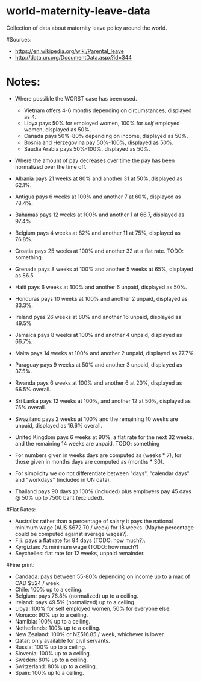# world-maternity-leave-data

Collection of data about maternity leave policy around the world.

#Sources:
 * https://en.wikipedia.org/wiki/Parental_leave
 * http://data.un.org/DocumentData.aspx?id=344


# Notes:
 * Where possible the WORST case has been used.
   * Vietnam offers 4-6 months depending on circumstances, displayed as 4.
   * Libya pays 50% for employed women, 100% for *self* employed women, displayed as 50%.
   * Canada pays 50%-80% depending on income, displayed as 50%.
   * Bosnia and Herzegovina pay 50%-100%, displayed as 50%.
   * Saudia Arabia pays 50%-100%, displayed as 50%.

 * Where the amount of pay decreases over time the pay has been normalized over the time off.
  * Albania pays 21 weeks at 80% and another 31 at 50%, displayed as 62.1%.
  * Antigua pays 6 weeks at 100% and another 7 at 60%, displayed as 78.4%.
  * Bahamas pays 12 weeks at 100% and another 1 at 66.7, displayed as 97.4%
  * Belgium pays 4 weeks at 82% and another 11 at 75%, displayed as 76.8%.
  * Croatia pays 25 weeks at 100% and another 32 at a flat rate. TODO: something.
  * Grenada pays 8 weeks at 100% and another 5 weeks at 65%, displayed as 86.5
  * Haiti pays 6 weeks at 100% and another 6 unpaid, displayed as 50%.
  * Honduras pays 10 weeks at 100% and another 2 unpaid, displayed as 83.3%.
  * Ireland pyas 26 weeks at 80% and another 16 unpaid, displayed as 49.5%
  * Jamaica pays 8 weeks at 100% and another 4 unpaid, displayed as 66.7%.
  * Malta pays 14 weeks at 100% and another 2 unpaid, displayed as 77.7%.
  * Paraguay pays 9 weeks at 50% and another 3 unpaid, displayed as 37.5%.
  * Rwanda pays 6 weeks at 100% and another 6 at 20%, displayed as 66.5% overall.
  * Sri Lanka pays 12 weeks at 100%, and another 12 at 50%, displayed as 75% overall.
  * Swaziland pays 2 weeks at 100% and the remaining 10 weeks are unpaid, displayed as 16.6% overall.
  * United Kingdom pays 6 weeks at 90%, a flat rate for the next 32 weeks, and the remaining 14 weeks are unpaid. TODO: something

 * For numbers given in weeks days are computed as (weeks * 7), for those given in months days are computed as (months * 30).
 * For simplicity we do not differentiate between "days", "calendar days" and "workdays" (included in UN data).
 * Thailand pays 90 days @ 100% (included) plus employers pay 45 days @ 50% up to 7500 baht (excluded).

#Flat Rates:
 * Australia: rather than a percentage of salary it pays the national minimum wage (AUS $672.70 / week) for 18 weeks. (Maybe percentage could be computed against average wages?).
 * Fiji: pays a flat rate for 84 days (TODO: how much?).
 * Kyrgiztan: 7x minimum wage (TODO: how much?)
 * Seychelles: flat rate for 12 weeks, unpaid remainder.

#Fine print:
 * Candada: pays between 55-80% depending on income up to a max of CAD $524 / week.
 * Chile: 100% up to a ceiling.
 * Belgium: pays 76.8% (normalized) up to a ceiling.
 * Ireland: pays 49.5% (normalized) up to a celiing.
 * Libya: 100% for self employed women, 50% for everyone else.
 * Monaco: 90% up to a ceiling.
 * Namibia: 100% up to a ceiling.
 * Netherlands: 100% up to a ceiling.
 * New Zealand: 100% or NZ516.85 / week, whichever is lower.
 * Qatar: only available for civil servants.
 * Russia: 100% up to a ceiling.
 * Slovenia: 100% up to a ceiling.
 * Sweden: 80% up to a ceiling.
 * Switzerland: 80% up to a ceiling.
 * Spain: 100% up to a ceiling.
